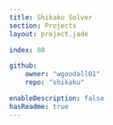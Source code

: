 ```yaml
---
title: Shikaku Solver
section: Projects
layout: project.jade

index: 80

github:
    owner: "wgoodall01"
    repo: "shikaku"

enableDescription: false
hasReadme: true
---
```


